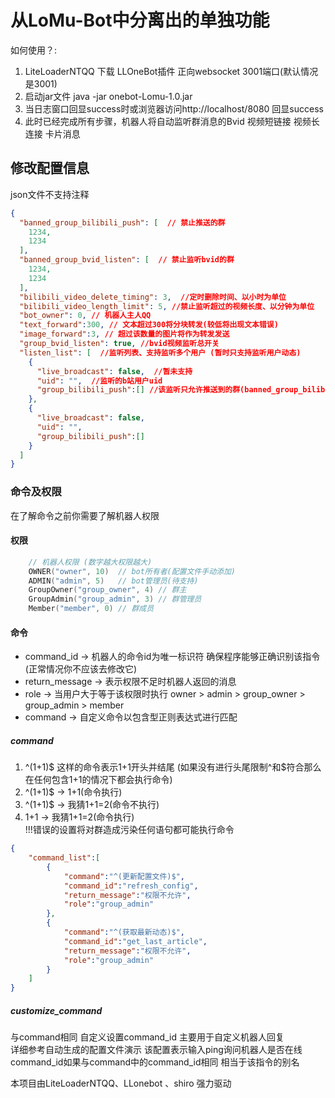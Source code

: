# 从LoMu-Bot中分离出的单独功能

如何使用？:

1. LiteLoaderNTQQ 下载 LLOneBot插件 正向websocket 3001端口(默认情况是3001)
2. 启动jar文件 java -jar onebot-Lomu-1.0.jar
3. 当日志窗口回显success时或浏览器访问http://localhost/8080 回显success
4. 此时已经完成所有步骤，机器人将自动监听群消息的Bvid 视频短链接 视频长连接 卡片消息

## 修改配置信息
json文件不支持注释
````json
{
  "banned_group_bilibili_push": [  // 禁止推送的群
    1234,
    1234
  ],
  "banned_group_bvid_listen": [  // 禁止监听bvid的群
    1234,
    1234
  ],
  "bilibili_video_delete_timing": 3,  //定时删除时间、以小时为单位
  "bilibili_video_length_limit": 5, //禁止监听超过的视频长度、以分钟为单位
  "bot_owner": 0, // 机器人主人QQ
  "text_forward":300, // 文本超过300将分块转发(较低将出现文本错误)
  "image_forward":3, // 超过该数量的图片将作为转发发送
  "group_bvid_listen": true, //bvid视频监听总开关
  "listen_list": [  //监听列表、支持监听多个用户 (暂时只支持监听用户动态)
    {
      "live_broadcast": false,  //暂未支持
      "uid": "",  //监听的b站用户uid
      "group_bilibili_push":[] //该监听只允许推送到的群(banned_group_bilibili_push字段无法对其限制)
    },
    {  
      "live_broadcast": false,  
      "uid": "",
      "group_bilibili_push":[]
    }
  ]
}
````


### 命令及权限

在了解命令之前你需要了解机器人权限
#### 权限
````kotlin
    // 机器人权限 (数字越大权限越大) 
    OWNER("owner", 10)  // bot所有者(配置文件手动添加)
    ADMIN("admin", 5)   // bot管理员(待支持)
    GroupOwner("group_owner", 4) // 群主
    GroupAdmin("group_admin", 3) // 群管理员
    Member("member", 0) // 群成员
````
#### 命令
* command_id -> 机器人的命令id为唯一标识符 确保程序能够正确识别该指令(正常情况你不应该去修改它)    
* return_message -> 表示权限不足时机器人返回的消息
* role   -> 当用户大于等于该权限时执行 owner > admin > group_owner > group_admin > member
* command -> 自定义命令以包含型正则表达式进行匹配

##### command
1. ^(1+1)$  这样的命令表示1+1开头并结尾 (如果没有进行头尾限制^和\$符合那么在任何包含1+1的情况下都会执行命令)     
2. ^(1+1)$   ->  1+1(命令执行)      
3. ^(1+1)$   ->  我猜1+1=2(命令不执行)      
4. 1+1   ->  我猜1+1=2(命令执行)     
!!!错误的设置将对群造成污染任何语句都可能执行命令      
````json
{
	"command_list":[
		{
			"command":"^(更新配置文件)$", 
			"command_id":"refresh_config",
			"return_message":"权限不允许",
			"role":"group_admin"
		},
		{
			"command":"^(获取最新动态)$",
			"command_id":"get_last_article",
			"return_message":"权限不允许",
			"role":"group_admin"
		}
	]
}
````

##### customize_command
与command相同 自定义设置command_id 主要用于自定义机器人回复     
详细参考自动生成的配置文件演示 该配置表示输入ping询问机器人是否在线     
command_id如果与command中的command_id相同 相当于该指令的别名         


本项目由LiteLoaderNTQQ、LLonebot 、shiro 强力驱动
